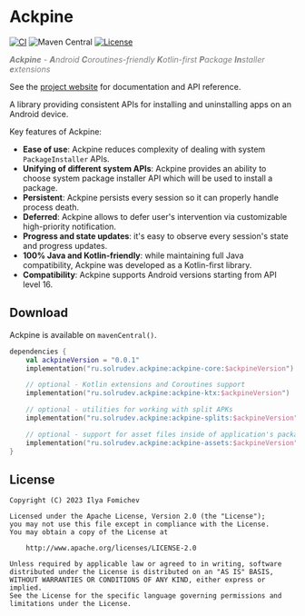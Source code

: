 Ackpine
========

[![CI](https://github.com/solrudev/Ackpine/actions/workflows/ci.yml/badge.svg)](https://github.com/solrudev/Ackpine/actions/workflows/ci.yml)
![Maven Central](https://img.shields.io/maven-central/v/ru.solrudev.ackpine/ackpine-core)
[![License](https://img.shields.io/badge/License-Apache_2.0-blue.svg)](https://github.com/solrudev/Ackpine/blob/master/LICENSE)

<span style="color:#808080">_**Ackpine** - **A**ndroid **C**oroutines-friendly **K**otlin-first **P**ackage **In**staller **e**xtensions_</span>

See the [project website](https://solrudev.github.io/Ackpine/) for documentation and API reference.

A library providing consistent APIs for installing and uninstalling apps on an Android device.

Key features of Ackpine:

- **Ease of use**: Ackpine reduces complexity of dealing with system `PackageInstaller` APIs.
- **Unifying of different system APIs**: Ackpine provides an ability to choose system package installer API which will be used to install a package.
- **Persistent**: Ackpine persists every session so it can properly handle process death.
- **Deferred**: Ackpine allows to defer user's intervention via customizable high-priority notification.
- **Progress and state updates**: it's easy to observe every session's state and progress updates.
- **100% Java and Kotlin-friendly**: while maintaining full Java compatibility, Ackpine was developed as a Kotlin-first library.
- **Compatibility**: Ackpine supports Android versions starting from API level 16.

Download
--------

Ackpine is available on `mavenCentral()`.

```kotlin
dependencies {
    val ackpineVersion = "0.0.1"
    implementation("ru.solrudev.ackpine:ackpine-core:$ackpineVersion")

    // optional - Kotlin extensions and Coroutines support
    implementation("ru.solrudev.ackpine:ackpine-ktx:$ackpineVersion")

    // optional - utilities for working with split APKs
    implementation("ru.solrudev.ackpine:ackpine-splits:$ackpineVersion")

    // optional - support for asset files inside of application's package
    implementation("ru.solrudev.ackpine:ackpine-assets:$ackpineVersion")
}
```

License
-------

    Copyright (C) 2023 Ilya Fomichev
    
    Licensed under the Apache License, Version 2.0 (the "License");
    you may not use this file except in compliance with the License.
    You may obtain a copy of the License at
    
        http://www.apache.org/licenses/LICENSE-2.0
    
    Unless required by applicable law or agreed to in writing, software
    distributed under the License is distributed on an "AS IS" BASIS,
    WITHOUT WARRANTIES OR CONDITIONS OF ANY KIND, either express or implied.
    See the License for the specific language governing permissions and
    limitations under the License.
